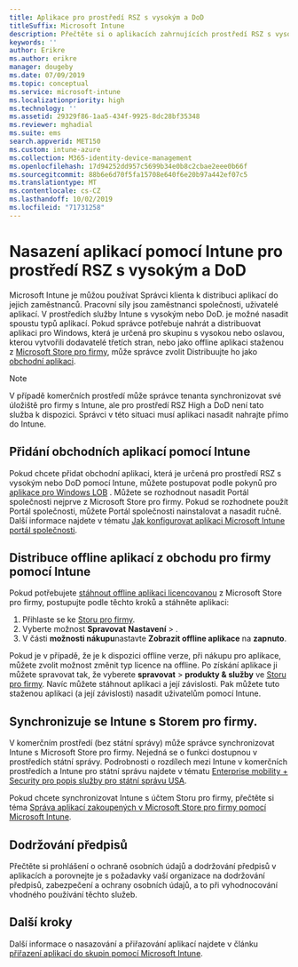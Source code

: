 ```yaml
---
title: Aplikace pro prostředí RSZ s vysokým a DoD
titleSuffix: Microsoft Intune
description: Přečtěte si o aplikacích zahrnujících prostředí RSZ s vysokým a DoD pomocí Microsoft Intune.
keywords: ''
author: Erikre
ms.author: erikre
manager: dougeby
ms.date: 07/09/2019
ms.topic: conceptual
ms.service: microsoft-intune
ms.localizationpriority: high
ms.technology: ''
ms.assetid: 29329f86-1aa5-434f-9925-8dc28bf35348
ms.reviewer: mghadial
ms.suite: ems
search.appverid: MET150
ms.custom: intune-azure
ms.collection: M365-identity-device-management
ms.openlocfilehash: 17d94252dd957c5699b34e0b8c2cbae2eee0b66f
ms.sourcegitcommit: 88b6e6d70f5fa15708e640f6e20b97a442ef07c5
ms.translationtype: MT
ms.contentlocale: cs-CZ
ms.lasthandoff: 10/02/2019
ms.locfileid: "71731258"
---
```

# <a name="deploying-apps-using-intune-on-the-gcc-high-and-dod-environments"></a>Nasazení aplikací pomocí Intune pro prostředí RSZ s vysokým a DoD 

Microsoft Intune je můžou používat Správci klienta k distribuci aplikací do jejich zaměstnanců. Pracovní síly jsou zaměstnanci společnosti, uživatelé aplikací. V prostředích služby Intune s vysokým nebo DoD. je možné nasadit spoustu typů aplikací. Pokud správce potřebuje nahrát a distribuovat aplikaci pro Windows, která je určená pro skupinu s vysokou nebo oslavou, kterou vytvořili dodavatelé třetích stran, nebo jako offline aplikaci staženou z [Microsoft Store pro firmy](https://businessstore.microsoft.com/store), může správce zvolit Distribuujte ho jako [obchodní aplikaci](apps-add.md#app-types-in-microsoft-intune).  

> [!NOTE]
> V případě komerčních prostředí může správce tenanta synchronizovat své úložiště pro firmy s Intune, ale pro prostředí RSZ High a DoD není tato služba k dispozici. Správci v této situaci musí aplikaci nasadit nahrajte přímo do Intune.  

## <a name="add-line-of-business-apps-using-intune"></a>Přidání obchodních aplikací pomocí Intune 

Pokud chcete přidat obchodní aplikaci, která je určená pro prostředí RSZ s vysokým nebo DoD pomocí Intune, můžete postupovat podle pokynů pro [aplikace pro Windows LOB](lob-apps-windows.md) . Můžete se rozhodnout nasadit Portál společnosti nejprve z Microsoft Store pro firmy. Pokud se rozhodnete použít Portál společnosti, můžete Portál společnosti nainstalovat a nasadit ručně. Další informace najdete v tématu [Jak konfigurovat aplikaci Microsoft Intune portál společnosti](company-portal-app.md). 

## <a name="distribute-offline-apps-from-the-store-for-business-using-intune"></a>Distribuce offline aplikací z obchodu pro firmy pomocí Intune  

Pokud potřebujete [stáhnout offline aplikaci licencovanou](https://docs.microsoft.com/microsoft-store/distribute-offline-apps#download-an-offline-licensed-app) z Microsoft Store pro firmy, postupujte podle těchto kroků a stáhněte aplikaci: 

1. Přihlaste se ke [Storu pro firmy](https://businessstore.microsoft.com/).
2. Vyberte možnost **Spravovat** **Nastavení** > .
3. V části **možnosti nákupu**nastavte **Zobrazit offline aplikace** na **zapnuto**.

Pokud je v případě, že je k dispozici offline verze, při nákupu pro aplikace, můžete zvolit možnost změnit typ licence na offline. Po získání aplikace ji můžete spravovat tak, že vyberete **spravovat** > **produkty & služby** ve [Storu pro firmy](https://businessstore.microsoft.com/). Navíc můžete stáhnout aplikaci a její závislosti. Pak můžete tuto staženou aplikaci (a její závislosti) nasadit uživatelům pomocí Intune.  

## <a name="syncing-intune-to-the-store-for-business"></a>Synchronizuje se Intune s Storem pro firmy. 

V komerčním prostředí (bez státní správy) může správce synchronizovat Intune s Microsoft Store pro firmy. Nejedná se o funkci dostupnou v prostředích státní správy. Podrobnosti o rozdílech mezi Intune v komerčních prostředích a Intune pro státní správu najdete v tématu [Enterprise mobility + Security pro popis služby pro státní správu USA](https://docs.microsoft.com/enterprise-mobility-security/solutions/ems-govt-service-description).  

Pokud chcete synchronizovat Intune s účtem Storu pro firmy, přečtěte si téma [Správa aplikací zakoupených v Microsoft Store pro firmy pomocí Microsoft Intune](windows-store-for-business.md).  

## <a name="compliance"></a>Dodržování předpisů 

Přečtěte si prohlášení o ochraně osobních údajů a dodržování předpisů v aplikacích a porovnejte je s požadavky vaší organizace na dodržování předpisů, zabezpečení a ochrany osobních údajů, a to při vyhodnocování vhodného používání těchto služeb.   

## <a name="next-steps"></a>Další kroky

Další informace o nasazování a přiřazování aplikací najdete v článku [přiřazení aplikací do skupin pomocí Microsoft Intune](apps-deploy.md).

 
